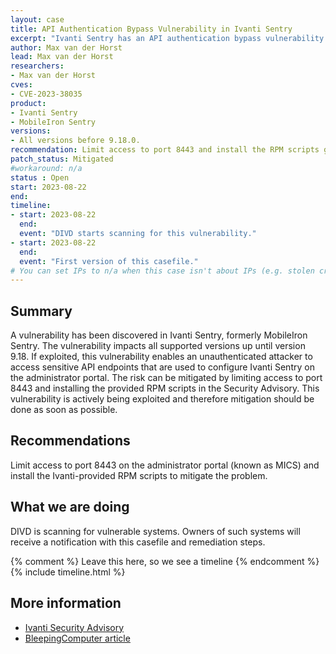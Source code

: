 ```yaml
---
layout: case
title: API Authentication Bypass Vulnerability in Ivanti Sentry
excerpt: "Ivanti Sentry has an API authentication bypass vulnerability with CVSS 9.8. System owners are advised to limit access to port 8443."
author: Max van der Horst
lead: Max van der Horst
researchers:
- Max van der Horst
cves:
- CVE-2023-38035
product: 
- Ivanti Sentry
- MobileIron Sentry
versions: 
- All versions before 9.18.0.
recommendation: Limit access to port 8443 and install the RPM scripts given in Ivanti's Security Advisory.
patch_status: Mitigated
#workaround: n/a
status : Open
start: 2023-08-22
end: 
timeline:
- start: 2023-08-22
  end:
  event: "DIVD starts scanning for this vulnerability."
- start: 2023-08-22
  end:
  event: "First version of this casefile."
# You can set IPs to n/a when this case isn't about IPs (e.g. stolen credentials)
---
```

## Summary

A vulnerability has been discovered in Ivanti Sentry, formerly MobileIron Sentry. The vulnerability impacts all supported versions up until version 9.18. If exploited, this vulnerability enables an unauthenticated attacker to access sensitive API endpoints that are used to configure Ivanti Sentry on the administrator portal. The risk can be mitigated by limiting access to port 8443 and installing the provided RPM scripts in the Security Advisory. This vulnerability is actively being exploited and therefore mitigation should be done as soon as possible.

## Recommendations

Limit access to port 8443 on the administrator portal (known as MICS) and install the Ivanti-provided RPM scripts to mitigate the problem.

## What we are doing

DIVD is scanning for vulnerable systems. Owners of such systems will receive a notification with this casefile and remediation steps.


{% comment %}  Leave this here, so we see a timeline {% endcomment %}
{% include timeline.html %}


## More information

* [Ivanti Security Advisory](https://www.ivanti.com/blog/cve-2023-38035-vulnerability-affecting-ivanti-sentry)
* [BleepingComputer article](https://www.bleepingcomputer.com/news/security/ivanti-warns-of-new-actively-exploited-mobileiron-zero-day-bug/)
